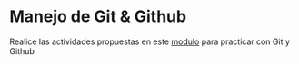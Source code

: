 # Manejo de Git & Github

Realice las actividades propuestas en este [modulo] para practicar con Git y Github

[modulo]: <https://playground.digitalhouse.com/course/2591/unit/39010/lesson/80538/topic/362248>